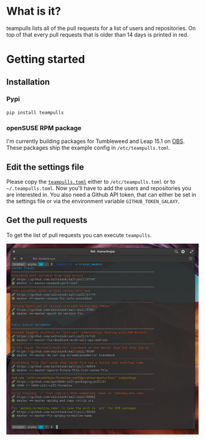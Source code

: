 # What is it?

teampulls lists all of the pull requests for a list of users and repositories. On top of that every pull requests that is older than 14 days is printed in red.

# Getting started

## Installation

### Pypi

```
pip install teampulls
```

### openSUSE RPM package

I'm currently building packages for Tumbleweed and Leap 15.1 on [OBS](https://software.opensuse.org/package/teampulls?search_term=teampulls). These packages ship the example config in `/etc/teampulls.toml`.

## Edit the settings file

Please copy the [`teampulls.toml`](https://github.com/brejoc/teampulls/blob/master/teampulls.toml) either to `/etc/teampulls.toml` or to `~/.teampulls.toml`. Now you'll have to add the users and repositories you are interested in. You also need a Github API token, that can either be set in the settings file or via the environment variable `GITHUB_TOKEN_GALAXY`.

## Get the pull requests

To get the list of pull requests you can execute `teampulls`.

<img src="https://raw.githubusercontent.com/brejoc/teampulls/master/doc/screenshot1.png" />
